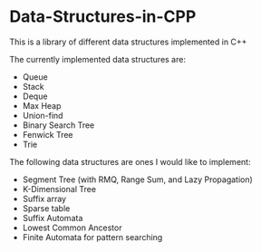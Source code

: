 # Data-Structures-in-CPP
 
This is a library of different data structures implemented in C++

The currently implemented data structures are:
<ul>
 <li> Queue </li>
 <li> Stack </li>
 <li> Deque </li>
 <li> Max Heap </li>
 <li> Union-find </li>
 <li> Binary Search Tree </li>
 <li> Fenwick Tree </li>
 <li> Trie </li>
</ul>

The following data structures are ones I would like to implement:
<ul>
 <li> Segment Tree (with RMQ, Range Sum, and Lazy Propagation)</li>
 <li> K-Dimensional Tree </li>
 <li> Suffix array </li>
 <li> Sparse table </li>
 <li> Suffix Automata </li>
 <li> Lowest Common Ancestor </li>
 <li> Finite Automata for pattern searching </li>
</ul>
